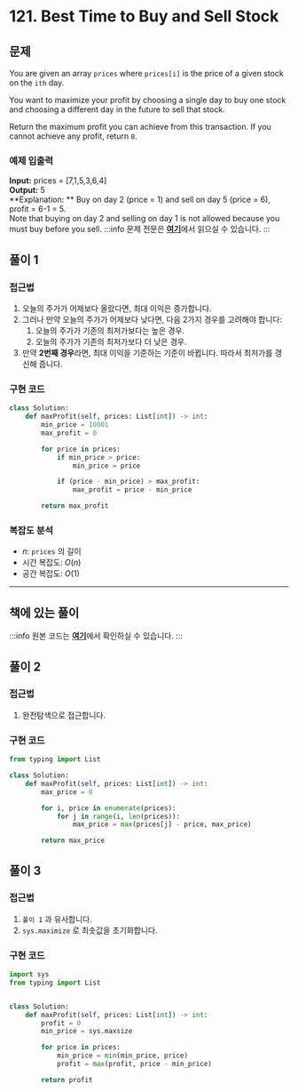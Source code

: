 # 121. Best Time to Buy and Sell Stock

## 문제

You are given an array `prices` where `prices[i]` is the price of a given stock on the `ith` day.

You want to maximize your profit by choosing a single day to buy one stock and choosing a different day in the future to sell that stock.

Return the maximum profit you can achieve from this transaction. If you cannot achieve any profit, return `0`.

### 예제 입출력

**Input:** prices = [7,1,5,3,6,4] <br/>
**Output:** 5 <br/>
**Explanation: ** Buy on day 2 (price = 1) and sell on day 5 (price = 6), profit = 6-1 = 5. <br/>
Note that buying on day 2 and selling on day 1 is not allowed because you must buy before you sell.
:::info
문제 전문은 [**여기**](https://leetcode.com/problems/best-time-to-buy-and-sell-stock/description/)에서 읽으실 수 있습니다.
:::

## 풀이 1

### 접근법

1. 오늘의 주가가 어제보다 올랐다면, 최대 이익은 증가합니다.
2. 그러나 만약 오늘의 주가가 어제보다 낮다면, 다음 2가지 경우를 고려해야 합니다:
   1. 오늘의 주가가 기존의 최저가보다는 높은 경우.
   2. 오늘의 주가가 기존의 최저가보다 더 낮은 경우.
3. 만약 **2번째 경우**라면, 최대 이익을 기준하는 기준이 바뀝니다. 따라서 최저가를 갱신해 줍니다.

### 구현 코드

```python
class Solution:
    def maxProfit(self, prices: List[int]) -> int:
        min_price = 10001
        max_profit = 0

        for price in prices:
            if min_price > price:
                min_price = price

            if (price - min_price) > max_profit:
                max_profit = price - min_price

        return max_profit
```

### 복잡도 분석

- $n$: `prices` 의 길이
- 시간 복잡도: $O(n)$
- 공간 복잡도: $O(1)$

---

## 책에 있는 풀이

:::info
원본 코드는 [**여기**](https://github.com/onlybooks/algorithm-interview)에서 확인하실 수 있습니다.
:::

## 풀이 2

### 접근법

1. 완전탐색으로 접근합니다.

### 구현 코드

```python
from typing import List

class Solution:
    def maxProfit(self, prices: List[int]) -> int:
        max_price = 0

        for i, price in enumerate(prices):
            for j in range(i, len(prices)):
                max_price = max(prices[j] - price, max_price)

        return max_price
```

## 풀이 3

### 접근법

1. `풀이 1` 과 유사합니다.
2. `sys.maximize` 로 최솟값을 초기화합니다.

### 구현 코드

```python
import sys
from typing import List


class Solution:
    def maxProfit(self, prices: List[int]) -> int:
        profit = 0
        min_price = sys.maxsize

        for price in prices:
            min_price = min(min_price, price)
            profit = max(profit, price - min_price)

        return profit
```
